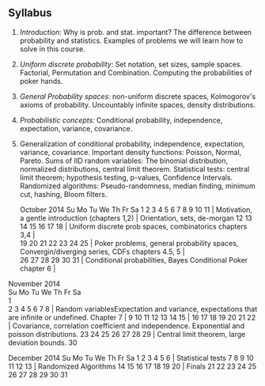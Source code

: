## Syllabus ##
1. *Introduction:* Why is prob. and stat. important? The difference between probability and statistics. Examples of problems we will learn how to solve in this course.
2. *Uniform discrete probability:* Set notation, set sizes, sample spaces. Factorial, Permutation and Combination. Computing the probabilities of poker hands.
4. *General Probability spaces:* non-uniform discrete spaces, Kolmogorov's axioms of probability. Uncountably infinite spaces, density distributions.
3. *Probabilistic concepts:* Conditional probability, independence, expectation, variance, covariance.
5.  Generalization of conditional probability, independence, expectation, variance, covariance.
Important density functions: Poisson, Normal, Pareto.
Sums of IID random variables: The binomial distribution, normalized distributions, central limit theorem.
Statistical tests: central limit theorem; hypothesis testing, p-values, Confidence Intervals.
Randomized algorithms: Pseudo-randomness, median finding, minimum cut, hashing, Bloom filters.


    October 2014
Su Mo Tu We Th Fr Sa
          1  2  3  4
5  6  7  8  9 10 11       | Motivation, a gentle introduction (chapters 1,2) | Orientation, sets, de-morgan
12 13 14 15 16 17 18	  | Uniform discrete prob spaces,  combinatorics       chapters 3,4   | 				 
19 20 21 22 23 24 25	  | Poker problems, general probability spaces, Convergin/diverging series, CDFs   chapters 4.5, 5   |				  
26 27 28 29 30 31         | Conditional probabilities, Bayes Conditional Poker chapter 6 | 
																				
   November 2014																
Su Mo Tu We Th Fr Sa															
                   1						   	   	   	   	   	   	   	   	   	
 2  3  4  5  6  7  8	  | Random variablesExpectation and variance, expectations that are infinite or undefined. Chapter 7 |
 9 10 11 12 13 14 15	  | 
16 17 18 19 20 21 22	  | Covariance, correlation coefficient and independence. Exponential and poisson distributions.
23 24 25 26 27 28 29      | Central limit theorem, large deviation bounds.
30

   December 2014
Su Mo Tu We Th Fr Sa
    1  2  3  4  5  6      | Statistical tests
 7  8  9 10 11 12 13      | Randomized Algorithms
14 15 16 17 18 19 20      | Finals
21 22 23 24 25 26 27
28 29 30 31
